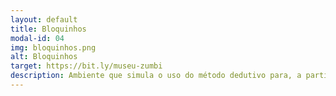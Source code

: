 ```yaml
---
layout: default
title: Bloquinhos
modal-id: 04
img: bloquinhos.png
alt: Bloquinhos
target: https://bit.ly/museu-zumbi
description: Ambiente que simula o uso do método dedutivo para, a partir de evidências, deduzir uma nova informação. Neste ambiente/jogo, o usuário assume o papel de um médico que deve diagnosticar zumbis.
---
```

